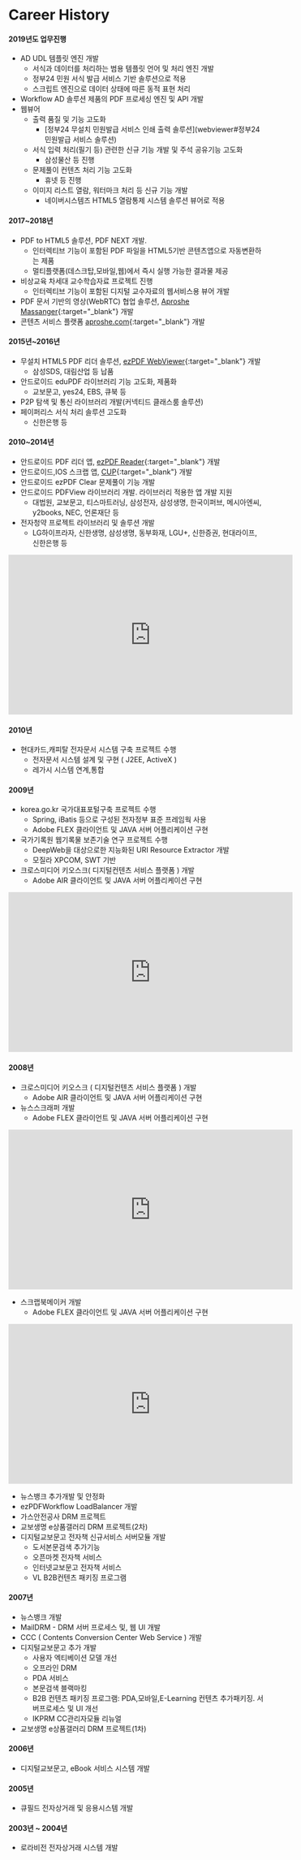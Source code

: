 # Career History


#### 2019년도 업무진행

- AD UDL 템플릿 엔진 개발
    - 서식과 데이터를 처리하는 범용 템플릿 언어 및 처리 엔진 개발
    - 정부24 민원 서식 발급 서비스 기반 솔루션으로 적용
    - 스크립트 엔진으로 데이터 상태에 따른 동적 표현 처리
- Workflow AD 솔루션 제품의 PDF 프로세싱 엔진 및 API 개발
- 웹뷰어
    - 출력 품질 및 기능 고도화
        - [정부24 무설치 민원발급 서비스 인쇄 출력 솔루션](webviewer#정부24 민원발급 서비스 솔루션)
    - 서식 입력 처리(필기 등) 관련한 신규 기능 개발 및 주석 공유기능 고도화
        - 삼성물산 등 진행
    - 문제풀이 컨텐츠 처리 기능 고도화
        - 휴넷 등 진행
    - 이미지 리스트 열람, 워터마크 처리 등 신규 기능 개발
        - 네이버시스템즈 HTML5 열람통제 시스템 솔루션 뷰어로 적용
        
        
#### 2017~2018년

- PDF to HTML5 솔루션, PDF NEXT 개발.  
  - 인터렉티브 기능이 포함된 PDF 파일을 HTML5기반 콘텐츠앱으로 자동변환하는 제품
  - 멀티플랫폼(데스크탑,모바일,웹)에서 즉시 실행 가능한 결과물 제공
- 비상교육 차세대 교수학습자료 프로젝트 진행 
  - 인터렉티브 기능이 포함된 디지털 교수자료의 웹서비스용 뷰어 개발
- PDF 문서 기반의 영상(WebRTC) 협업 솔루션, [Aproshe Massanger](http://product.aproshe.com/messenger/index.html){:target="_blank"} 개발
- 콘텐츠 서비스 플랫폼 [aproshe.com](http://aproshe.com){:target="_blank"} 개발



#### 2015년~2016년

- 무설치 HTML5 PDF 리더 솔루션, [ezPDF WebViewer](webviewer){:target="_blank"} 개발
  - 삼성SDS, 대림산업 등 납품
- 안드로이드 eduPDF 라이브러리 기능 고도화, 제품화
  - 교보문고, yes24, EBS, 큐북 등
- P2P 탐색 및 통신 라이브러리 개발(커넥티드 클래스룸 솔루션)
- 페이퍼리스 서식 처리 솔루션 고도화
  - 신한은행 등



#### 2010~2014년

- 안드로이드 PDF 리더 앱, [ezPDF Reader](ezpdfreader){:target="_blank"} 개발
- 안드로이드,IOS 스크랩 앱, [CUP](cup){:target="_blank"} 개발
- 안드로이드 ezPDF Clear 문제풀이 기능 개발
- 안드로이드 PDFView 라이브러리 개발. 라이브러리 적용한 앱 개발 지원
  - 대법원, 교보문고, 티스마트러닝, 삼성전자, 삼성생명, 한국이퍼브, 메시아엔씨, y2books, NEC, 언론재단 등
- 전자청약 프로젝트 라이브러리 및 솔루션 개발
  - LG하이프라자, 신한생명, 삼성생명, 동부화재, LGU+, 신한증권, 현대라이프, 신한은행 등

<iframe width="560" height="315" src="https://www.youtube.com/embed/P3JQnSZBQcI" frameborder="0" allow="autoplay; encrypted-media" allowfullscreen></iframe>



#### 2010년

- 현대카드,캐피탈 전자문서 시스템 구축 프로젝트 수행
  - 전자문서 시스템 설계 및 구현 ( J2EE, ActiveX )
  - 레가시 시스템 연계,통합



#### 2009년

- korea.go.kr 국가대표포털구축 프로젝트 수행
  - Spring, iBatis 등으로 구성된 전자정부 표준 프레임웍 사용
  - Adobe FLEX 클라이언트 및 JAVA 서버 어플리케이션 구현 
- 국가기록원 웹기록물 보존기술 연구 프로젝트 수행
  - DeepWeb을 대상으로한 지능화된 URI Resource Extractor 개발
  - 모질라 XPCOM, SWT 기반
- 크로스미디어 키오스크( 디지털컨텐츠 서비스 플랫폼 ) 개발
  - Adobe AIR 클라이언트 및 JAVA 서버 어플리케이션 구현

<iframe width="560" height="315" src="https://www.youtube.com/embed/ODJFta8T-P8" frameborder="0" allow="autoplay; encrypted-media" allowfullscreen></iframe>



#### 2008년

- 크로스미디어 키오스크 ( 디지털컨텐츠 서비스 플랫폼 ) 개발
  - Adobe AIR 클라이언트 및 JAVA 서버 어플리케이션 구현
- 뉴스스크래퍼 개발
  - Adobe FLEX 클라이언트 및 JAVA 서버 어플리케이션 구현

<iframe width="560" height="315" src="https://www.youtube.com/embed/Wnjxxyh67qM" frameborder="0" allow="autoplay; encrypted-media" allowfullscreen></iframe>

- 스크랩북메이커 개발
  - Adobe FLEX 클라이언트 및 JAVA 서버 어플리케이션 구현

<iframe width="560" height="315" src="https://www.youtube.com/embed/oA39TniDhTg" frameborder="0" allow="autoplay; encrypted-media" allowfullscreen></iframe>

- 뉴스뱅크 추가개발 및 안정화
- ezPDFWorkflow LoadBalancer 개발
- 가스안전공사 DRM 프로젝트
- 교보생명 e상품갤러리 DRM 프로젝트(2차)
- 디지털교보문고 전자책 신규서비스 서버모듈 개발
  - 도서본문검색 추가기능
  - 오픈마켓 전자책 서비스 
  - 인터넷교보문고 전자책 서비스
  - VL B2B컨텐츠 패키징 프로그램



#### 2007년

- 뉴스뱅크 개발
- MailDRM - DRM 서버 프로세스 및, 웹 UI 개발
- CCC ( Contents Conversion Center Web Service ) 개발
- 디지털교보문고 추가 개발
  - 사용자 엑티베이션 모델 개선
  - 오프라인 DRM
  - PDA 서비스
  - 본문검색 블랙마킹
  - B2B 컨텐츠 패키징 프로그램: PDA,모바일,E-Learning 컨텐츠 추가패키징. 서버프로세스 및 UI 개선
  - IKPRM CC관리자모듈 리뉴얼
- 교보생명 e상품갤러리 DRM 프로젝트(1차)



#### 2006년

- 디지털교보문고, eBook 서비스 시스템 개발



#### 2005년

- 큐필드 전자상거래 및 응용시스템 개발



#### 2003년 ~ 2004년

- 로라비전 전자상거래 시스템 개발